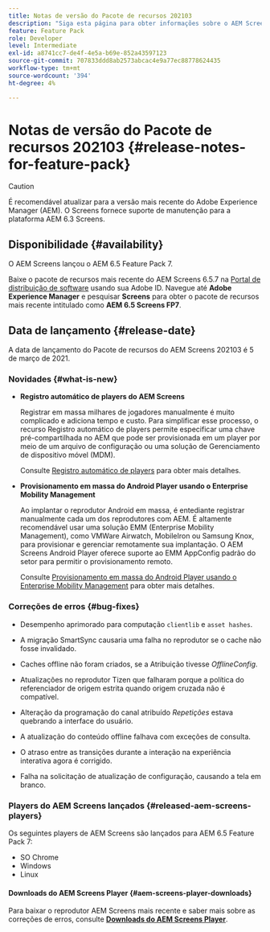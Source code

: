 ```yaml
---
title: Notas de versão do Pacote de recursos 202103
description: "Siga esta página para obter informações sobre o AEM Screens Feature Pack 202103 lançado em 5 de março de 2021."
feature: Feature Pack
role: Developer
level: Intermediate
exl-id: a8741cc7-de4f-4e5a-b69e-852a43597123
source-git-commit: 707833ddd8ab2573abcac4e9a77ec88778624435
workflow-type: tm+mt
source-wordcount: '394'
ht-degree: 4%

---
```


# Notas de versão do Pacote de recursos 202103 {#release-notes-for-feature-pack}

>[!CAUTION]
>É recomendável atualizar para a versão mais recente do Adobe Experience Manager (AEM). O Screens fornece suporte de manutenção para a plataforma AEM 6.3 Screens.

## Disponibilidade {#availability}

O AEM Screens lançou o AEM 6.5 Feature Pack 7.

Baixe o pacote de recursos mais recente do AEM Screens 6.5.7 na [Portal de distribuição de software](https://experience.adobe.com/#/downloads/content/software-distribution/br/aem.html) usando sua Adobe ID. Navegue até **Adobe Experience Manager** e pesquisar **Screens** para obter o pacote de recursos mais recente intitulado como **AEM 6.5 Screens FP7**.

## Data de lançamento {#release-date}

A data de lançamento do Pacote de recursos do AEM Screens 202103 é 5 de março de 2021.

### Novidades {#what-is-new}

* **Registro automático de players do AEM Screens**

   Registrar em massa milhares de jogadores manualmente é muito complicado e adiciona tempo e custo. Para simplificar esse processo, o recurso Registro automático de players permite especificar uma chave pré-compartilhada no AEM que pode ser provisionada em um player por meio de um arquivo de configuração ou uma solução de Gerenciamento de dispositivo móvel (MDM).

   Consulte [Registro automático de players](/help/user-guide/auto-registration-players.md) para obter mais detalhes.


* **Provisionamento em massa do Android Player usando o Enterprise Mobility Management**

   Ao implantar o reprodutor Android em massa, é entediante registrar manualmente cada um dos reprodutores com AEM. É altamente recomendável usar uma solução EMM (Enterprise Mobility Management), como VMWare Airwatch, MobileIron ou Samsung Knox, para provisionar e gerenciar remotamente sua implantação. O AEM Screens Android Player oferece suporte ao EMM AppConfig padrão do setor para permitir o provisionamento remoto.

   Consulte [Provisionamento em massa do Android Player usando o Enterprise Mobility Management](/help/user-guide/implementing-android-player.md#implementation) para obter mais detalhes.


### Correções de erros {#bug-fixes}

* Desempenho aprimorado para computação `clientlib` e `asset hashes`.

* A migração SmartSync causaria uma falha no reprodutor se o cache não fosse invalidado.

* Caches offline não foram criados, se a Atribuição tivesse *OfflineConfig*.

* Atualizações no reprodutor Tizen que falharam porque a política do referenciador de origem estrita quando origem cruzada não é compatível.

* Alteração da programação do canal atribuído *Repetições* estava quebrando a interface do usuário.

* A atualização do conteúdo offline falhava com exceções de consulta.

* O atraso entre as transições durante a interação na experiência interativa agora é corrigido.

* Falha na solicitação de atualização de configuração, causando a tela em branco.

### Players do AEM Screens lançados {#released-aem-screens-players}

Os seguintes players de AEM Screens são lançados para AEM 6.5 Feature Pack 7:

* SO Chrome
* Windows
* Linux

#### Downloads do AEM Screens Player  {#aem-screens-player-downloads}

Para baixar o reprodutor AEM Screens mais recente e saber mais sobre as correções de erros, consulte **[Downloads do AEM Screens Player](https://download.macromedia.com/screens/index.html)**.
